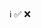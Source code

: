 <!--
❌ Responsive UI
✅ Page Title
❌ Translation
❌ Animation
❌ middleware

❌ Tested on chrome
❌ Tested on firefox
❌ Tested on safari
❌ Tested on android mobile
❌ Tested on apple mobile

❌ Handle loading if data already exists
❌ Handle loading if data is empty
❌ Display data
❌ Handle empty state

❌ Recaptcha
❌ Api implemented
❌ Form Client Side Error Handling
❌ Form Submission Process
❌ Form Post Api Error Handling + ❌ Translation
❌ Form Post Api Success Handling + ❌ Translation
-->

ℹ️
✅
❌
